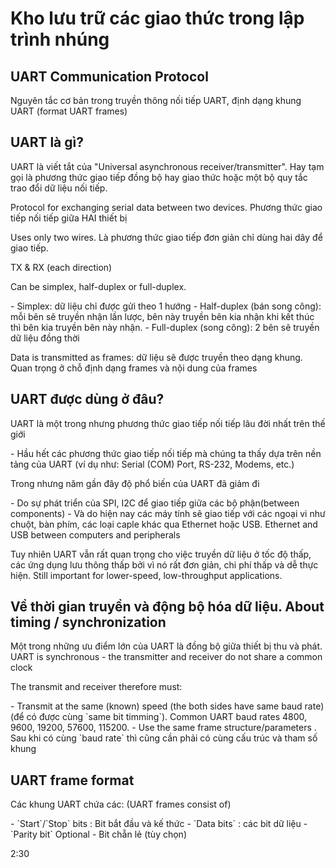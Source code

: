 <h1>Kho lưu trữ các giao thức trong lập trình nhúng</h1>

<h2>UART Communication Protocol</h2>

<p>Nguyên tắc cơ bản trong truyền thông nối tiếp UART, định dạng khung UART (format UART frames)</p>

<h2>UART là gì?</h2>

<p>UART là viết tắt của "Universal asynchronous receiver/transmitter". Hay tạm gọi là phương thức giao tiếp đồng bộ hay giao thức hoặc một bộ quy tắc trao đổi dữ liệu nối tiếp.</p>
<p>Protocol for exchanging serial data between two devices. Phương thức giao tiếp nối tiếp giữa HAI thiết bị</p>
<p>Uses only two wires. Là phương thức giao tiếp đơn giản chỉ dùng hai dây để giao tiếp. </p>
<p>TX & RX (each direction)</p>
<p>Can be simplex, half-duplex or full-duplex.</p> 
    - Simplex: dữ liệu chỉ được gửi theo 1 hướng
    - Half-duplex (bán song công): mỗi bên sẽ truyền nhận lần lược, bên này truyền bên kia nhận khi kết thúc thì bên kia truyền bên này nhận.
    - Full-duplex (song công): 2 bên sẽ truyền dữ liệu đồng thời
<p>Data is transmitted as frames: dữ liệu sẽ được truyền theo dạng khung. Quan trọng ở chỗ định dạng frames và nội dung của frames </p>

<h2>UART được dùng ở đâu?</h2>

<p>UART là một trong nhưng phương thức giao tiếp nối tiếp lâu đời nhất trên thế giới</p>
    -   Hầu hết các phương thức giao tiếp nối tiếp mà chúng ta thấy dựa trên nền tảng của UART (ví dụ như: Serial (COM) Port, RS-232, Modems, etc.)
<p>Trong nhưng năm gần đây độ phổ biến của UART đã giảm đi</p> 
    - Do sự phát triển của SPI, I2C để giao tiếp giữa các bộ phận(between components)
    - Và do hiện nay các máy tính sẽ giao tiếp với các ngoại vi như chuột, bàn phím, các loại caple khác qua Ethernet hoặc USB. Ethernet and USB between computers and peripherals
<p>Tuy nhiên UART vẫn rất quan trọng cho việc truyền dữ liệu ở tốc độ thấp, các ứng dụng lưu thông thấp bởi vì nó rất đơn giản, chi phí thấp và dễ thực hiện. Still important for lower-speed, low-throughput applications.</p>

<h2>Về thời gian truyền và động bộ hóa dữ liệu. About timing / synchronization</h2>

<p>Một trong những ưu điểm lớn của UART là đồng bộ giữa thiết bị thu và phát. UART is synchronous - the transmitter and receiver do not share a common clock</p>
<p>The transmit and receiver therefore must:</p>
    - Transmit at the same (known) speed (the both sides have same baud rate) (để có được cùng `same bit timming`). Common UART baud rates 4800, 9600, 19200, 57600, 115200.
    - Use the same frame structure/parameters . Sau khi có cùng `baud rate` thì cũng cần phải có cùng cấu trúc và tham số khung

<h2>UART frame format</h2>

<p>Các khung UART chứa các: (UART frames consist of)</p>
    - `Start`/`Stop` bits : Bit bắt đầu và kế thức
    - `Data bits` : các bit dữ liệu
    - `Parity bit` Optional -  Bit chẵn lẻ (tùy chọn) 

2:30    